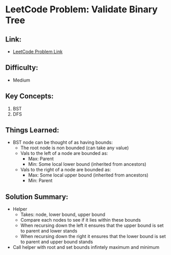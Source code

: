 # LeetCode Problem: Validate Binary Tree

## Link:

- [LeetCode Problem Link](https://leetcode.com/problems/validate-binary-search-tree/)

## Difficulty:

- Medium

## Key Concepts:

1. BST
2. DFS

## Things Learned:

- BST node can be thought of as having bounds:
  - The root node is non bounded (can take any value)
  - Vals to the left of a node are bounded as:
    - Max: Parent
    - Min: Some local lower bound (inherited from ancestors)
  - Vals to the right of a node are bounded as:
    - Max: Some local upper bound (inherited from ancestors)
    - Min: Parent

## Solution Summary:

- Helper
  - Takes: node, lower bound, upper bound
  - Compare each nodes to see if it lies within these bounds
  - When recursing down the left it ensures that the upper bound is set to parent and lower stands
  - When recursing down the right it ensures that the lower bound is set to parent and upper bound stands
- Call helper with root and set bounds infintely maximum and minimum
